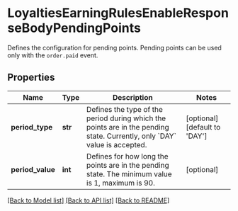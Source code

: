 # LoyaltiesEarningRulesEnableResponseBodyPendingPoints

Defines the configuration for pending points. Pending points can be used only with the `order.paid` event.

## Properties

Name | Type | Description | Notes
------------ | ------------- | ------------- | -------------
**period_type** | **str** | Defines the type of the period during which the points are in the pending state. Currently, only &#x60;DAY&#x60; value is accepted. | [optional] [default to 'DAY']
**period_value** | **int** | Defines for how long the points are in the pending state. The minimum value is 1, maximum is 90. | [optional] 

[[Back to Model list]](../README.md#documentation-for-models) [[Back to API list]](../README.md#documentation-for-api-endpoints) [[Back to README]](../README.md)


